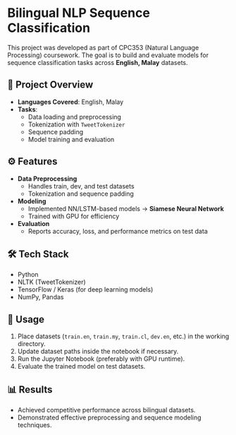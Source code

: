 # Bilingual NLP Sequence Classification

This project was developed as part of CPC353 (Natural Language Processing) coursework. The goal is to build and evaluate models for sequence classification tasks across **English, Malay** datasets.

## 📂 Project Overview
- **Languages Covered**: English, Malay
- **Tasks**:
  - Data loading and preprocessing
  - Tokenization with `TweetTokenizer`
  - Sequence padding
  - Model training and evaluation

## ⚙️ Features
- **Data Preprocessing**
  - Handles train, dev, and test datasets
  - Tokenization and sequence padding
- **Modeling**
  - Implemented NN/LSTM-based models -> **Siamese Neural Network**
  - Trained with GPU for efficiency
- **Evaluation**
  - Reports accuracy, loss, and performance metrics on test data

## 🛠️ Tech Stack
- Python  
- NLTK (TweetTokenizer)  
- TensorFlow / Keras (for deep learning models)  
- NumPy, Pandas  

## 🚀 Usage
1. Place datasets (`train.en`, `train.my`, `train.cl`, `dev.en`, etc.) in the working directory.
2. Update dataset paths inside the notebook if necessary.
3. Run the Jupyter Notebook (preferably with GPU runtime).
4. Evaluate the trained model on test datasets.

## 📊 Results
- Achieved competitive performance across bilingual datasets.
- Demonstrated effective preprocessing and sequence modeling techniques.
